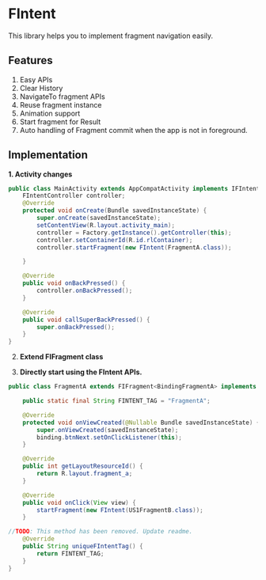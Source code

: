 FIntent
===================
This library helps you to implement fragment navigation easily.

Features
--------

 1. Easy APIs
 2. Clear History
 3. NavigateTo fragment APIs
 4. Reuse fragment instance
 5. Animation support
 6. Start fragment for Result
 7. Auto handling of Fragment commit when the app is not in foreground.
 
 
Implementation
--------

**1. Activity changes**
```java
public class MainActivity extends AppCompatActivity implements IFIntentActivity {
    FIntentController controller;
    @Override
    protected void onCreate(Bundle savedInstanceState) {
        super.onCreate(savedInstanceState);
        setContentView(R.layout.activity_main);
        controller = Factory.getInstance().getController(this);
        controller.setContainerId(R.id.rlContainer);
        controller.startFragment(new FIntent(FragmentA.class));

    }

    @Override
    public void onBackPressed() {
        controller.onBackPressed();
    }

    @Override
    public void callSuperBackPressed() {
        super.onBackPressed();
    }
}
```

2. **Extend FIFragment class**

3. **Directly start using the FIntent APIs.**
```java
public class FragmentA extends FIFragment<BindingFragmentA> implements View.OnClickListener{

    public static final String FINTENT_TAG = "FragmentA";

    @Override
    protected void onViewCreated(@Nullable Bundle savedInstanceState) {
        super.onViewCreated(savedInstanceState);
        binding.btnNext.setOnClickListener(this);
    }

    @Override
    public int getLayoutResourceId() {
        return R.layout.fragment_a;
    }

    @Override
    public void onClick(View view) {
        startFragment(new FIntent(US1FragmentB.class));
    }

//TODO: This method has been removed. Update readme.
    @Override
    public String uniqueFIntentTag() {
        return FINTENT_TAG;
    }
}
```